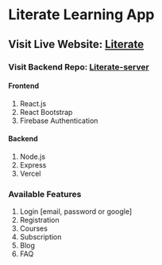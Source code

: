 # Literate Learning App

## Visit Live Website: [Literate](https://literate-d3e2f.web.app)
### Visit Backend Repo: [Literate-server](https://github.com/nafisnihal/literate-server)

#### Frontend
1. React.js
2. React Bootstrap
3. Firebase Authentication
#### Backend
1. Node.js
2. Express
3. Vercel



### Available Features

1. Login [email, password or google]
2. Registration
3. Courses
4. Subscription
5. Blog
6. FAQ
